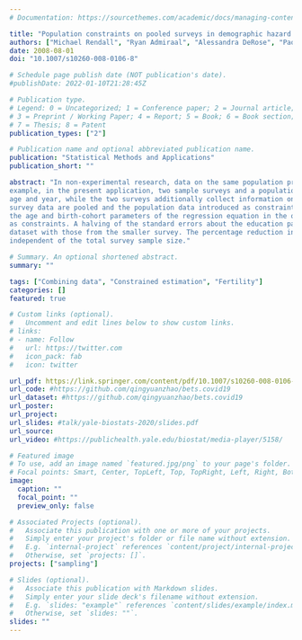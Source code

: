 ```yaml
---
# Documentation: https://sourcethemes.com/academic/docs/managing-content/

title: "Population constraints on pooled surveys in demographic hazard modeling"
authors: ["Michael Rendall", "Ryan Admiraal", "Alessandra DeRose", "Paola DiGiulio", "admin", "Filomena Racioppi"]
date: 2008-08-01
doi: "10.1007/s10260-008-0106-8"

# Schedule page publish date (NOT publication's date).
#publishDate: 2022-01-10T21:28:45Z

# Publication type.
# Legend: 0 = Uncategorized; 1 = Conference paper; 2 = Journal article;
# 3 = Preprint / Working Paper; 4 = Report; 5 = Book; 6 = Book section;
# 7 = Thesis; 8 = Patent
publication_types: ["2"]

# Publication name and optional abbreviated publication name.
publication: "Statistical Methods and Applications"
publication_short: ""

abstract: "In non-experimental research, data on the same population process may be collected simultaneously by more than one instrument. For
example, in the present application, two sample surveys and a population birth registration system all collect observations on first births by
age and year, while the two surveys additionally collect information on women’s education. To make maximum use of the three data sources, the
survey data are pooled and the population data introduced as constraints in a logistic regression equation. Reductions in standard errors about
the age and birth-cohort parameters of the regression equation in the order of three-quarters are obtained by introducing the population data
as constraints. A halving of the standard errors about the education parameters is achieved by pooling observations from the larger survey
dataset with those from the smaller survey. The percentage reduction in the standard errors through imposing population constraints is
independent of the total survey sample size."

# Summary. An optional shortened abstract.
summary: ""

tags: ["Combining data", "Constrained estimation", "Fertility"]
categories: []
featured: true

# Custom links (optional).
#   Uncomment and edit lines below to show custom links.
# links:
# - name: Follow
#   url: https://twitter.com
#   icon_pack: fab
#   icon: twitter

url_pdf: https://link.springer.com/content/pdf/10.1007/s10260-008-0106-8.pdf
url_code: #https://github.com/qingyuanzhao/bets.covid19
url_dataset: #https://github.com/qingyuanzhao/bets.covid19
url_poster:
url_project:
url_slides: #talk/yale-biostats-2020/slides.pdf
url_source:
url_video: #https://publichealth.yale.edu/biostat/media-player/5158/

# Featured image
# To use, add an image named `featured.jpg/png` to your page's folder.
# Focal points: Smart, Center, TopLeft, Top, TopRight, Left, Right, BottomLeft, Bottom, BottomRight.
image:
  caption: ""
  focal_point: ""
  preview_only: false

# Associated Projects (optional).
#   Associate this publication with one or more of your projects.
#   Simply enter your project's folder or file name without extension.
#   E.g. `internal-project` references `content/project/internal-project/index.md`.
#   Otherwise, set `projects: []`.
projects: ["sampling"]

# Slides (optional).
#   Associate this publication with Markdown slides.
#   Simply enter your slide deck's filename without extension.
#   E.g. `slides: "example"` references `content/slides/example/index.md`.
#   Otherwise, set `slides: ""`.
slides: ""
---
```

